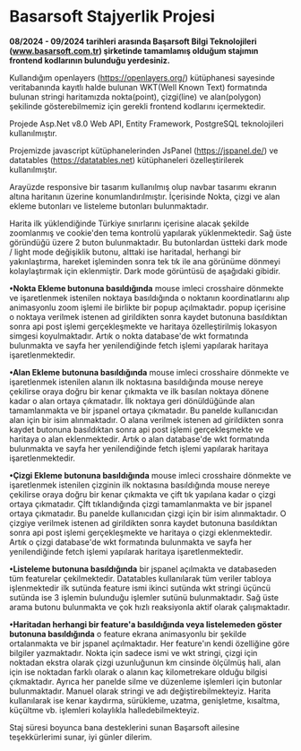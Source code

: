 
# Basarsoft Stajyerlik Projesi 

**08/2024 - 09/2024 tarihleri arasında Başarsoft Bilgi Teknolojileri (www.basarsoft.com.tr) şirketinde tamamlamış olduğum stajımın frontend kodlarının bulunduğu yerdesiniz.**

Kullandığım openlayers (https://openlayers.org/) kütüphanesi sayesinde veritabanında kayıtlı halde bulunan WKT(Well Known Text) formatında bulunan stringi haritamızda nokta(point), çizgi(line) ve alan(polygon) şekilinde gösterebilmemiz için gerekli frontend kodlarını içermektedir.

Projede Asp.Net v8.0 Web API, Entity Framework, PostgreSQL teknolojileri kullanılmıştır.

Projemizde javascript kütüphanelerinden JsPanel (https://jspanel.de/) ve datatables (https://datatables.net) kütüphaneleri özelleştirilerek kullanılmıştır.

Arayüzde responsive bir tasarım kullanılmış olup navbar tasarımı ekranın altına haritanın üzerine konumlandırılmıştır. İçerisinde Nokta, çizgi ve alan ekleme butonları ve listeleme butonları bulunmaktadır. 

Harita ilk yüklendiğinde Türkiye sınırlarını içerisine alacak şekilde zoomlanmış ve cookie'den tema kontrolü yapılarak yüklenmektedir. Sağ üste göründüğü üzere 2 buton bulunmaktadır. Bu butonlardan üstteki dark mode / light mode değişiklik butonu, alttaki ise haritadal, herhangi bir yakınlaştırma, hareket işleminden sonra tek tık ile ana görünüme dönmeyi kolaylaştırmak için eklenmiştir. Dark mode görüntüsü de aşağıdaki gibidir.

**•Nokta Ekleme butonuna basıldığında** mouse imleci crosshaire dönmekte ve işaretlenmek istenilen noktaya basıldığında o noktanın koordinatlarını alıp animasyonlu zoom işlemi ile birlikte bir popup açılmaktadır. popup içerisine o noktaya verilmek istenen ad girildikten sonra kaydet butonuna basıldıktan sonra api post işlemi gerçekleşmekte ve haritaya özelleştirilmiş lokasyon simgesi koyulmaktadır. Artık o nokta database'de wkt formatında bulunmakta ve sayfa her yenilendiğinde fetch işlemi yapılarak haritaya işaretlenmektedir.

**•Alan Ekleme butonuna basıldığında** mouse imleci crosshaire dönmekte ve işaretlenmek istenilen alanın ilk noktasına basıldığında mouse nereye çekilirse oraya doğru bir kenar çıkmakta ve ilk basılan noktaya dönene kadar o alan ortaya çıkmatadır. İlk noktaya geri dönüldüğünde alan tamamlanmakta ve bir jspanel ortaya çıkmatadır. Bu panelde kullanıcıdan alan için bir isim alınmaktadır. O alana verilmek istenen ad girildikten sonra kaydet butonuna basıldıktan sonra api post işlemi gerçekleşmekte ve haritaya o alan eklenmektedir. Artık o alan database'de wkt formatında bulunmakta ve sayfa her yenilendiğinde fetch işlemi yapılarak haritaya işaretlenmektedir.

**•Çizgi Ekleme butonuna basıldığında** mouse imleci crosshaire dönmekte ve işaretlenmek istenilen çizginin ilk noktasına basıldığında mouse nereye çekilirse oraya doğru bir kenar çıkmakta ve çift tık yapılana kadar o çizgi ortaya çıkmatadır. Çİft tıklandığında çizgi tamamlanmakta ve bir jspanel ortaya çıkmatadır. Bu panelde kullanıcıdan çizgi için bir isim alınmaktadır. O çizgiye verilmek istenen ad girildikten sonra kaydet butonuna basıldıktan sonra api post işlemi gerçekleşmekte ve haritaya o çizgi eklenmektedir. Artık o çizgi database'de wkt formatında bulunmakta ve sayfa her yenilendiğinde fetch işlemi yapılarak haritaya işaretlenmektedir.

**•Listeleme butonuna basıldığında** bir jspanel açılmakta ve databaseden tüm featurelar çekilmektedir. Datatables kullanılarak tüm veriler tabloya işlenmektedir ilk sutünda feature ismi ikinci sutünda wkt stringi üçüncü sutünda ise 3 işlemin bulunduğu işlemler sutünü bulunmaktadır. Sağ üste arama butonu bulunmakta ve çok hızlı reaksiyonla aktif olarak çalışmaktadır.  

**•Haritadan herhangi bir feature'a basıldığında veya listelemeden göster butonuna basıldığında** o feature ekrana animasyonlu bir şekilde ortalanmakta ve bir jspanel açılmaktadır. Her feature'ın kendi özelliğine göre bilgiler yazmaktadır. Nokta için sadece ismi ve wkt stringi, çizgi için noktadan ekstra olarak çizgi uzunluğunun km cinsinde ölçülmüş hali, alan için ise noktadan farklı olarak o alanın kaç kilometrekare olduğu bilgisi çıkmaktadır. Ayrıca her panelde silme ve düzenleme işlemleri için butonlar bulunmaktadır. Manuel olarak stringi ve adı değiştirebilmekteyiz. Harita kullanılarak ise kenar kaydırma, sürükleme, uzatma, genişletme, kısaltma, küçültme vb. işlemleri kolaylıkla halledebilmekteyiz.

Staj süresi boyunca bana desteklerini sunan Başarsoft ailesine teşekkürlerimi sunar, iyi günler dilerim.
